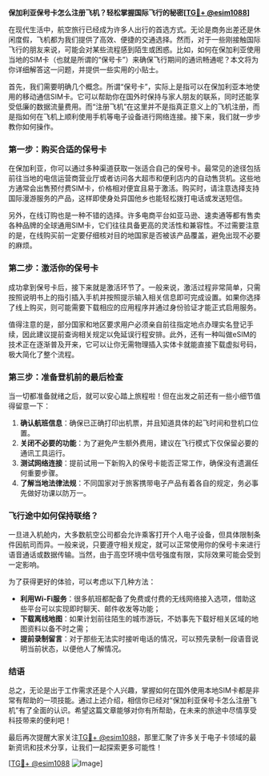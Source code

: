 **保加利亚保号卡怎么注册飞机？轻松掌握国际飞行的秘密[[TG💪+ @esim1088](https://t.me/s/esim1088)]**

在现代生活中，航空旅行已经成为许多人出行的首选方式。无论是商务出差还是休闲度假，飞机都为我们提供了高效、便捷的交通选择。然而，对于一些刚接触国际飞行的朋友来说，可能会对某些流程感到陌生或困惑。比如，如何在保加利亚使用当地的SIM卡（也就是所谓的“保号卡”）来确保飞行期间的通讯畅通呢？本文将为你详细解答这一问题，并提供一些实用的小贴士。

首先，我们需要明确几个概念。所谓“保号卡”，实际上是指可以在保加利亚本地使用的移动通信SIM卡。它可以帮助你在国外时保持与家人朋友的联系，同时还能享受低廉的数据流量费用。而“注册飞机”在这里并不是指真正意义上的飞机注册，而是指如何在飞机上顺利使用手机等电子设备进行网络连接。接下来，我们就一步步教你如何操作。

### 第一步：购买合适的保号卡

在保加利亚，你可以通过多种渠道获取一张适合自己的保号卡。最常见的途径包括前往当地的电信运营商营业厅或者访问各大超市和便利店内的自动售货机。这些地方通常会出售预付费SIM卡，价格相对便宜且易于激活。购买时，请注意选择支持国际漫游服务的产品，这样即使身处异国他乡也能轻松拨打电话或发送短信。

另外，在线订购也是一种不错的选择。许多电商平台如亚马逊、速卖通等都有售卖各种品牌的全球通用SIM卡，它们往往具备更高的灵活性和兼容性。不过需要注意的是，在线购买前一定要仔细核对目的地国家是否被该产品覆盖，避免出现不必要的麻烦。

### 第二步：激活你的保号卡

成功拿到保号卡后，接下来就是激活环节了。一般来说，激活过程非常简单，只需按照说明书上的指引插入手机并按照提示输入相关信息即可完成设置。如果你选择了线上购买，则可能需要下载相应的应用程序并通过身份验证才能正式启用服务。

值得注意的是，部分国家和地区要求用户必须亲自前往指定地点办理实名登记手续，因此建议提前查询相关规定以免延误行程安排。此外，还有一种叫做eSIM的技术正在逐渐普及开来，它可以让你无需物理插入实体卡就能直接下载虚拟号码，极大简化了整个流程。

### 第三步：准备登机前的最后检查

当一切都准备就绪之后，就可以安心踏上旅程啦！但在出发之前还有一些小细节值得留意一下：

1. **确认航班信息**：确保已正确打印出机票，并且知道具体的起飞时间和登机口位置。
2. **关闭不必要的功能**：为了避免产生额外费用，建议在飞行模式下仅保留必要的通讯工具运行。
3. **测试网络连接**：提前试用一下新购入的保号卡能否正常工作，确保没有遗漏任何重要步骤。
4. **了解当地法律法规**：不同国家对于旅客携带电子产品有着各自的规定，务必事先做好功课以防万一。

### 飞行途中如何保持联络？

一旦进入机舱内，大多数航空公司都会允许乘客打开个人电子设备，但具体限制条件因航司而异。一般来说，只要遵守相关规定，就可以正常使用你的保号卡来进行语音通话或数据传输。当然，由于高空环境中信号强度有限，实际效果可能会受到一定影响。

为了获得更好的体验，可以考虑以下几种方法：
- **利用Wi-Fi服务**：很多航班都配备了免费或付费的无线网络接入选项，借助这些平台可以实现即时聊天、邮件收发等功能；
- **下载离线地图**：如果计划前往陌生的城市游玩，不妨事先下载好相关区域的地图资料以备不时之需；
- **提前录制留言**：对于那些无法实时接听电话的情况，可以预先录制一段语音说明当前状态，以便他人了解情况。

### 结语

总之，无论是出于工作需求还是个人兴趣，掌握如何在国外使用本地SIM卡都是非常有帮助的一项技能。通过上述介绍，相信你已经对“保加利亚保号卡怎么注册飞机”有了全面的认识。希望这篇文章能够对你有所帮助，在未来的旅途中尽情享受科技带来的便利吧！

最后再次提醒大家关注[TG💪+ @esim1088](https://t.me/s/esim1088)，那里汇聚了许多关于电子卡领域的最新资讯和技术分享，让我们一起探索更多可能性！

[[TG💪+ @esim1088](https://t.me/s/esim1088) ![Image](https://i.postimg.cc/4NQfJmqS/Snipaste-2025-05-13-00-14-12.png)]